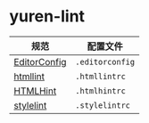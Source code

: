 # yuren-lint

|规范|配置文件|
|---|---|
|[EditorConfig](http://editorconfig.org/)|`.editorconfig`|
|[htmllint](https://github.com/htmllint/htmllint)|`.htmllintrc`|
|[HTMLHint](https://github.com/yaniswang/HTMLHint)|`.htmlhintrc`|
|[stylelint](https://stylelint.io/)|`.stylelintrc`|
